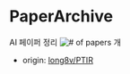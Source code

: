 # PaperArchive
AI 페이퍼 정리
<img alt="# of papers" src="https://img.shields.io/github/issues/jonghuynlee1993/PaperArchive?color=0088ff"> 개


- origin: [long8v/PTIR](https://github.com/long8v/PTIR/issues)
